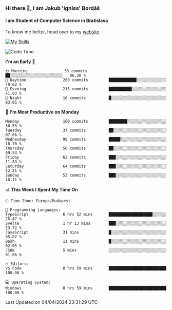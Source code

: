 ### Hi there 👋, I am Jakub 'igniss' Bordáš

#### I am Student of Computer Science in Bratislava
To know me better, head over to my [website](https://bordas.sk).

[![My Skills](https://skillicons.dev/icons?i=js,html,css,figma,svelte,java,kotlin,python,postgresql,typescript,nest,nodejs)](https://bordas.sk)


<!--START_SECTION:waka-->
![Code Time](http://img.shields.io/badge/Code%20Time-1%2C458%20hrs%2051%20mins-blue)

**I'm an Early 🐤** 

```text
🌞 Morning                33 commits          ██░░░░░░░░░░░░░░░░░░░░░░░   06.30 % 
🌆 Daytime                260 commits         ████████████░░░░░░░░░░░░░   49.62 % 
🌃 Evening                215 commits         ██████████░░░░░░░░░░░░░░░   41.03 % 
🌙 Night                  16 commits          █░░░░░░░░░░░░░░░░░░░░░░░░   03.05 % 
```
📅 **I'm Most Productive on Monday** 

```text
Monday                   160 commits         ████████░░░░░░░░░░░░░░░░░   30.53 % 
Tuesday                  37 commits          ██░░░░░░░░░░░░░░░░░░░░░░░   07.06 % 
Wednesday                98 commits          █████░░░░░░░░░░░░░░░░░░░░   18.70 % 
Thursday                 50 commits          ██░░░░░░░░░░░░░░░░░░░░░░░   09.54 % 
Friday                   62 commits          ███░░░░░░░░░░░░░░░░░░░░░░   11.83 % 
Saturday                 64 commits          ███░░░░░░░░░░░░░░░░░░░░░░   12.21 % 
Sunday                   53 commits          ███░░░░░░░░░░░░░░░░░░░░░░   10.11 % 
```


📊 **This Week I Spent My Time On** 

```text
🕑︎ Time Zone: Europe/Budapest

💬 Programming Languages: 
TypeScript               6 hrs 52 mins       ███████████████████░░░░░░   76.47 % 
Svelte                   1 hr 13 mins        ███░░░░░░░░░░░░░░░░░░░░░░   13.72 % 
JavaScript               31 mins             █░░░░░░░░░░░░░░░░░░░░░░░░   05.87 % 
Bash                     11 mins             █░░░░░░░░░░░░░░░░░░░░░░░░   02.05 % 
JSON                     5 mins              ░░░░░░░░░░░░░░░░░░░░░░░░░   01.06 % 

🔥 Editors: 
VS Code                  8 hrs 59 mins       █████████████████████████   100.00 % 

💻 Operating System: 
Windows                  8 hrs 59 mins       █████████████████████████   100.00 % 
```


 Last Updated on 04/04/2024 23:31:29 UTC
<!--END_SECTION:waka-->

